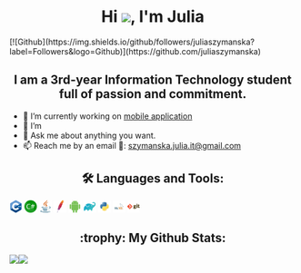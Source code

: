 <h1 align="center">Hi <img src="https://media.giphy.com/media/hvRJCLFzcasrR4ia7z/giphy.gif" width="25px">, I'm Julia</h1>
[![Github](https://img.shields.io/github/followers/juliaszymanska?label=Followers&logo=Github)](https://github.com/juliaszymanska)

<h2 align="center">
  I am a 3rd-year Information Technology student full of passion and commitment. 
</h2>

<!-- ![](https://visitor-badge.laobi.icu/badge?page_id=juliaszymanska.juliaszymanska) 
<img align="centre" src="(https://img.shields.io/github/followers/juliaszymanska?label=Follow&style=social)"/> -->


- 🔭 I’m currently working on [mobile application](https://github.com/JuliaSzymanska/Mobile_App)
- 🌱 I’m 
- 💬 Ask me about anything you want. 
- 📫 Reach me by an email 📧: szymanska.julia.it@gmail.com

<h2 align="center"> 🛠 Languages and Tools: </h2> 

<code><img height="22" src="https://raw.githubusercontent.com/github/explore/80688e429a7d4ef2fca1e82350fe8e3517d3494d/topics/cpp/cpp.png"></code>
<code><img height="22" src="https://raw.githubusercontent.com/github/explore/80688e429a7d4ef2fca1e82350fe8e3517d3494d/topics/csharp/csharp.png"></code>
<code><img height="22" src="https://raw.githubusercontent.com/github/explore/80688e429a7d4ef2fca1e82350fe8e3517d3494d/topics/java/java.png"></code>
<code><img height="22" src="https://raw.githubusercontent.com/github/explore/80688e429a7d4ef2fca1e82350fe8e3517d3494d/topics/maven/maven.png"></code>
<code><img height="22" src="https://raw.githubusercontent.com/github/explore/80688e429a7d4ef2fca1e82350fe8e3517d3494d/topics/android/android.png"></code>
<code><img height="22" src="https://raw.githubusercontent.com/github/explore/80688e429a7d4ef2fca1e82350fe8e3517d3494d/topics/gradle/gradle.png"></code>
<code><img height="22" src="https://raw.githubusercontent.com/github/explore/80688e429a7d4ef2fca1e82350fe8e3517d3494d/topics/python/python.png"></code>
<code><img height="22" src="https://raw.githubusercontent.com/github/explore/80688e429a7d4ef2fca1e82350fe8e3517d3494d/topics/mysql/mysql.png"></code>
<code><img height="22" src="https://raw.githubusercontent.com/github/explore/80688e429a7d4ef2fca1e82350fe8e3517d3494d/topics/git/git.png"></code>

<h2 align="center"> :trophy: My Github Stats: </h2>

<div>
<a href="https://github-readme-stats.vercel.app/api/top-langs/?username=juliaszymanska&title_color=7deeff&icon_color=56cadb&text_color=d9faff&bg_color=045763">
  <img  align="left" src="https://github-readme-stats.vercel.app/api/top-langs/?username=juliaszymanska&title_color=7deeff&icon_color=56cadb&text_color=d9faff&bg_color=045763" />
</a>
<a href="https://github-readme-stats.vercel.app/api?username=juliaszymanska&&show_icons=true&title_color=7deeff&icon_color=56cadb&text_color=d9faff&bg_color=045763">
  <img align="left" src="https://github-readme-stats.vercel.app/api?username=juliaszymanska&&show_icons=true&title_color=7deeff&icon_color=56cadb&text_color=d9faff&bg_color=045763" />
</a>
</div>
